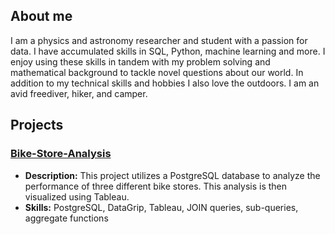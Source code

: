 ## About me
I am a physics and astronomy researcher and student with a passion for data. I have accumulated skills in SQL, Python, machine learning and more. I enjoy using these skills in tandem with my problem solving and mathematical background to tackle novel questions about our world. In addition to my technical skills and hobbies I also love the outdoors. I am an avid freediver, hiker, and camper.
## Projects
### [Bike-Store-Analysis](https://github.com/yeffoca/Bike-Store-Analysis)
- **Description:** This project utilizes a PostgreSQL database to analyze the performance of three different bike stores. This analysis is then visualized using Tableau.
- **Skills:** PostgreSQL, DataGrip, Tableau, JOIN queries, sub-queries, aggregate functions

